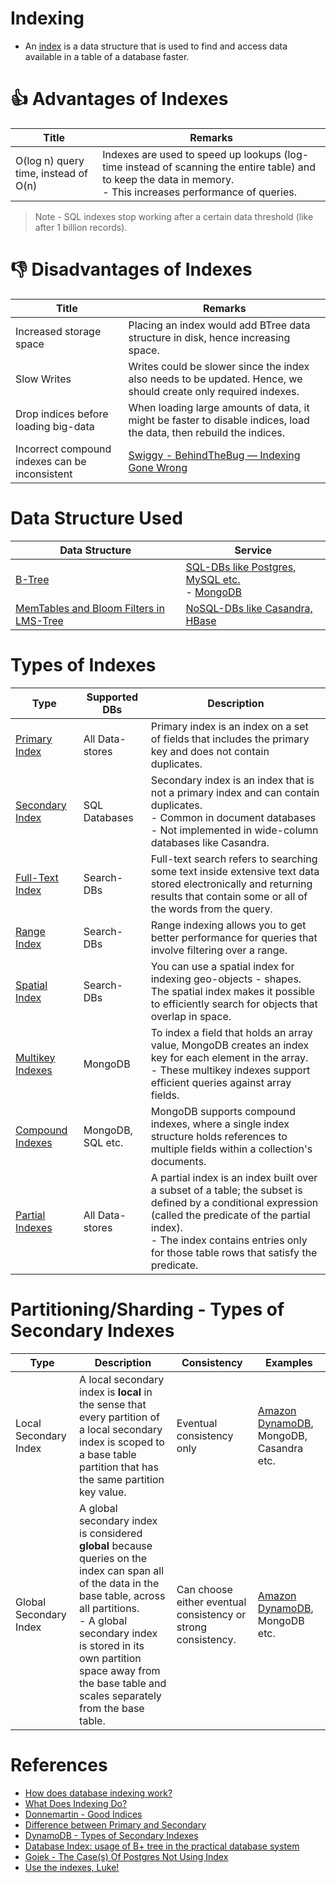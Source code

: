 # Indexing
- An [index](https://www.geeksforgeeks.org/indexing-in-databases-set-1/) is a data structure that is used to find and access data available in a table of a database faster.

# :+1: Advantages of Indexes

| Title                                | Remarks                                                                                                                                                                            |
|--------------------------------------|------------------------------------------------------------------------------------------------------------------------------------------------------------------------------------|
| O(log n) query time, instead of O(n) | Indexes are used to speed up lookups (log-time instead of scanning the entire table) and to keep the data in memory. <br/>- This increases performance of queries.                 |

> Note - SQL indexes stop working after a certain data threshold (like after 1 billion records).

# :-1: Disadvantages of Indexes

| Title                                          | Remarks                                                                                                               |
|------------------------------------------------|-----------------------------------------------------------------------------------------------------------------------|
| Increased storage space                        | Placing an index would add BTree data structure in disk, hence increasing space.                                      |
| Slow Writes                                    | Writes could be slower since the index also needs to be updated. Hence, we should create only required indexes.       |
| Drop indices before loading big-data           | When loading large amounts of data, it might be faster to disable indices, load the data, then rebuild the indices.   |
| Incorrect compound indexes can be inconsistent | [Swiggy - BehindTheBug — Indexing Gone Wrong](https://bytes.swiggy.com/behindthebug-indexing-gone-wrong-6b4d682fd805) |

# Data Structure Used

| Data Structure                                        | Service                                                                                                                |
|-------------------------------------------------------|------------------------------------------------------------------------------------------------------------------------|
| [B-Tree](BTree.md)                                    | [SQL-DBs like Postgres, MySQL etc.](../7_SQL-Databases/Readme.md)<br/>- [MongoDB](../10_Document-Databases/MongoDB.md) |
| [MemTables and Bloom Filters in LMS-Tree](LSMTree.md) | [NoSQL-DBs like Casandra, HBase](../11_WideColumn-Databases)                                                           |

# Types of Indexes

| Type                                                                                                          | Supported DBs     | Description                                                                                                                                                                                                                                        |
|---------------------------------------------------------------------------------------------------------------|-------------------|----------------------------------------------------------------------------------------------------------------------------------------------------------------------------------------------------------------------------------------------------|
| [Primary Index](https://pediaa.com/what-is-the-difference-between-primary-and-secondary-index/)               | All Data-stores   | Primary index is an index on a set of fields that includes the primary key and does not contain duplicates.                                                                                                                                        |
| [Secondary Index](https://pediaa.com/what-is-the-difference-between-primary-and-secondary-index/)             | SQL Databases     | Secondary index is an index that is not a primary index and can contain duplicates.<br/>- Common in document databases<br/>- Not implemented in wide-column databases like Casandra.                                                               |
| [Full-Text Index](https://www.mongodb.com/basics/full-text-search)                                            | Search-DBs        | Full-text search refers to searching some text inside extensive text data stored electronically and returning results that contain some or all of the words from the query.                                                                        |
| [Range Index](https://docs.pinot.apache.org/basics/indexing/range-index)                                      | Search-DBs        | Range indexing allows you to get better performance for queries that involve filtering over a range.                                                                                                                                               |
| [Spatial Index](https://stackoverflow.com/questions/2256364/what-is-a-spatial-index-and-when-should-i-use-it) | Search-DBs        | You can use a spatial index for indexing geo-objects - shapes. The spatial index makes it possible to efficiently search for objects that overlap in space.                                                                                        |
| [Multikey Indexes](https://www.mongodb.com/docs/manual/core/index-multikey/)                                  | MongoDB           | To index a field that holds an array value, MongoDB creates an index key for each element in the array. <br/>- These multikey indexes support efficient queries against array fields.                                                              |
| [Compound Indexes](https://www.mongodb.com/docs/manual/core/index-compound/)                                  | MongoDB, SQL etc. | MongoDB supports compound indexes, where a single index structure holds references to multiple fields within a collection's documents.                                                                                                             |
| [Partial Indexes](https://www.postgresql.org/docs/current/indexes-partial.html)                               | All Data-stores   | A partial index is an index built over a subset of a table; the subset is defined by a conditional expression (called the predicate of the partial index). <br/>- The index contains entries only for those table rows that satisfy the predicate. |

# Partitioning/Sharding - Types of Secondary Indexes

| Type                   | Description                                                                                                                                                                                                                                                                               | Consistency                                                   | Examples                                                                                                   |
|------------------------|-------------------------------------------------------------------------------------------------------------------------------------------------------------------------------------------------------------------------------------------------------------------------------------------|---------------------------------------------------------------|------------------------------------------------------------------------------------------------------------|
| Local Secondary Index  | A local secondary index is **local** in the sense that every partition of a local secondary index is scoped to a base table partition that has the same partition key value.                                                                                                              | Eventual consistency only                                     | [Amazon DynamoDB](../../2_AWS/6_DatabaseServices/AmazonDynamoDB/Readme.md), MongoDB, Casandra etc. |
| Global Secondary Index | A global secondary index is considered **global** because queries on the index can span all of the data in the base table, across all partitions.<br/>- A global secondary index is stored in its own partition space away from the base table and scales separately from the base table. | Can choose either eventual consistency or strong consistency. | [Amazon DynamoDB](../../2_AWS/6_DatabaseServices/AmazonDynamoDB/Readme.md), MongoDB etc.           |

# References
- [How does database indexing work?](https://stackoverflow.com/questions/1108/how-does-database-indexing-work)
- [What Does Indexing Do?](https://chartio.com/learn/databases/how-does-indexing-work/)
- [Donnemartin - Good Indices](https://github.com/donnemartin/system-design-primer#use-good-indices)
- [Difference between Primary and Secondary](https://pediaa.com/what-is-the-difference-between-primary-and-secondary-index/)
- [DynamoDB - Types of Secondary Indexes](https://docs.aws.amazon.com/amazondynamodb/latest/developerguide/SecondaryIndexes.html)
- [Database Index: usage of B+ tree in the practical database system](https://www.callibrity.com/blog/database-index-usage-of-b-tree-in-the-practical-database-system)
- [Gojek - The Case(s) Of Postgres Not Using Index](https://www.gojek.io/blog/the-case-s-of-postgres-not-using-index)
- [Use the indexes, Luke!](https://use-the-index-luke.com/sql/preface)